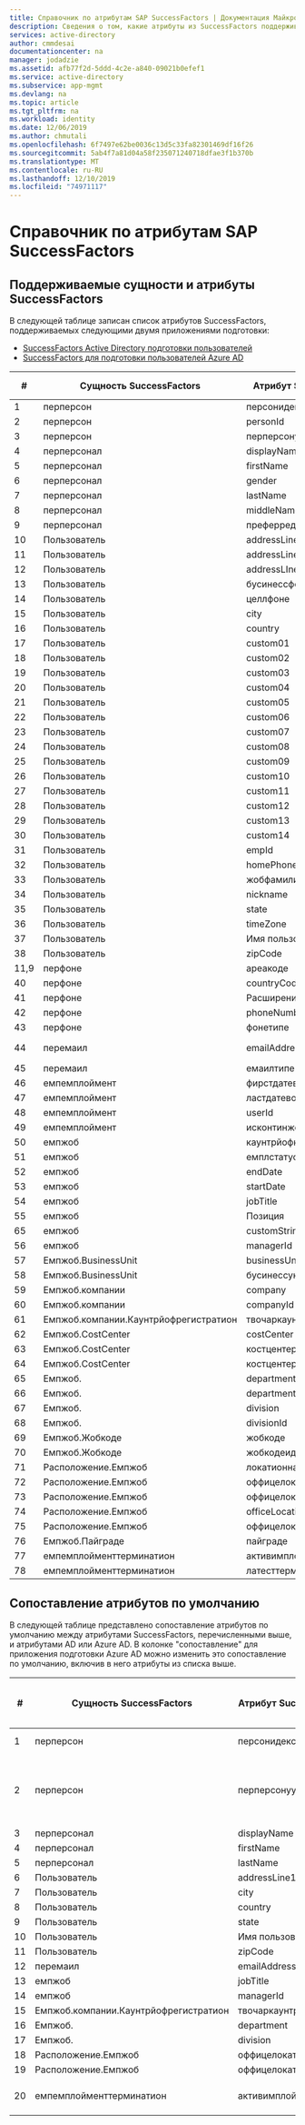 ```yaml
---
title: Справочник по атрибутам SAP SuccessFactors | Документация Майкрософт
description: Сведения о том, какие атрибуты из SuccessFactors поддерживаются при подготовке SuccessFactors-с управлением персоналом.
services: active-directory
author: cmmdesai
documentationcenter: na
manager: jodadzie
ms.assetid: afb77f2d-5ddd-4c2e-a840-09021b0efef1
ms.service: active-directory
ms.subservice: app-mgmt
ms.devlang: na
ms.topic: article
ms.tgt_pltfrm: na
ms.workload: identity
ms.date: 12/06/2019
ms.author: chmutali
ms.openlocfilehash: 6f7497e62be0036c13d5c33fa82301469df16f26
ms.sourcegitcommit: 5ab4f7a81d04a58f235071240718dfae3f1b370b
ms.translationtype: MT
ms.contentlocale: ru-RU
ms.lasthandoff: 12/10/2019
ms.locfileid: "74971117"
---
```

# <a name="sap-successfactors-attribute-reference"></a>Справочник по атрибутам SAP SuccessFactors

## <a name="supported-successfactors-entities-and-attributes"></a>Поддерживаемые сущности и атрибуты SuccessFactors

В следующей таблице записан список атрибутов SuccessFactors, поддерживаемых следующими двумя приложениями подготовки: 
* [SuccessFactors Active Directory подготовки пользователей](../saas-apps/sap-successfactors-inbound-provisioning-tutorial.md)
* [SuccessFactors для подготовки пользователей Azure AD](../saas-apps/sap-successfactors-inbound-provisioning-cloud-only-tutorial.md) 

| \# | Сущность SuccessFactors                  | Атрибут SuccessFactors     | Тип операции |
|----|----------------------------------------|------------------------------|----------------|
| 1  | перперсон                              | персонидекстернал             | Чтение           |
| 2  | перперсон                              | personId                     | Чтение           |
| 3  | перперсон                              | перперсонууид                | Чтение           |
| 4  | перперсонал                            | displayName                  | Чтение           |
| 5  | перперсонал                            | firstName                    | Чтение           |
| 6  | перперсонал                            | gender                       | Чтение           |
| 7  | перперсонал                            | lastName                     | Чтение           |
| 8  | перперсонал                            | middleName                   | Чтение           |
| 9  | перперсонал                            | преферреднаме                | Чтение           |
| 10 | Пользователь                                   | addressLine1                 | Чтение           |
| 11 | Пользователь                                   | addressLine2                 | Чтение           |
| 12 | Пользователь                                   | addressLIne3                 | Чтение           |
| 13 | Пользователь                                   | бусинессфоне                | Чтение           |
| 14 | Пользователь                                   | целлфоне                    | Чтение           |
| 15 | Пользователь                                   | city                         | Чтение           |
| 16 | Пользователь                                   | country                      | Чтение           |
| 17 | Пользователь                                   | custom01                     | Чтение           |
| 18 | Пользователь                                   | custom02                     | Чтение           |
| 19 | Пользователь                                   | custom03                     | Чтение           |
| 20 | Пользователь                                   | custom04                     | Чтение           |
| 21 | Пользователь                                   | custom05                     | Чтение           |
| 22 | Пользователь                                   | custom06                     | Чтение           |
| 23 | Пользователь                                   | custom07                     | Чтение           |
| 24 | Пользователь                                   | custom08                     | Чтение           |
| 25 | Пользователь                                   | custom09                     | Чтение           |
| 26 | Пользователь                                   | custom10                     | Чтение           |
| 27 | Пользователь                                   | custom11                     | Чтение           |
| 28 | Пользователь                                   | custom12                     | Чтение           |
| 29 | Пользователь                                   | custom13                     | Чтение           |
| 30 | Пользователь                                   | custom14                     | Чтение           |
| 31 | Пользователь                                   | empId                        | Чтение           |
| 32 | Пользователь                                   | homePhone                    | Чтение           |
| 33 | Пользователь                                   | жобфамили                    | Чтение           |
| 34 | Пользователь                                   | nickname                     | Чтение           |
| 35 | Пользователь                                   | state                        | Чтение           |
| 36 | Пользователь                                   | timeZone                     | Чтение           |
| 37 | Пользователь                                   | Имя пользователя                     | Чтение           |
| 38 | Пользователь                                   | zipCode                      | Чтение           |
| 11,9 | перфоне                               | ареакоде                     | Чтение           |
| 40 | перфоне                               | countryCode                  | Чтение           |
| 41 | перфоне                               | Расширение                    | Чтение           |
| 42 | перфоне                               | phoneNumber                  | Чтение           |
| 43 | перфоне                               | фонетипе                    | Чтение           |
| 44 | перемаил                               | emailAddress                 | чтение и запись.    |
| 45 | перемаил                               | емаилтипе                    | Чтение           |
| 46 | емпемплоймент                          | фирстдатеворкед              | Чтение           |
| 47 | емпемплоймент                          | ластдатеворкед               | Чтение           |
| 48 | емпемплоймент                          | userId                       | Чтение           |
| 49 | емпемплоймент                          | исконтинжентворкер           | Чтение           |
| 50 | емпжоб                                 | каунтрйофкомпани             | Чтение           |
| 51 | емпжоб                                 | емплстатус                   | Чтение           |
| 52 | емпжоб                                 | endDate                      | Чтение           |
| 53 | емпжоб                                 | startDate                    | Чтение           |
| 54 | емпжоб                                 | jobTitle                     | Чтение           |
| 55 | емпжоб                                 | Позиция                     | Чтение           |
| 65 | емпжоб                                 | customString13               | Чтение           |
| 56 | емпжоб                                 | managerId                    | Чтение           |
| 57 | Емпжоб\.BusinessUnit                   | businessUnit                 | Чтение           |
| 58 | Емпжоб\.BusinessUnit                   | бусинессунитид               | Чтение           |
| 59 | Емпжоб\.компании                        | company                      | Чтение           |
| 60 | Емпжоб\.компании                        | companyId                    | Чтение           |
| 61 | Емпжоб\.компании\.Каунтрйофрегистратион | твочаркаунтрикоде           | Чтение           |
| 62 | Емпжоб\.CostCenter                     | costCenter                   | Чтение           |
| 63 | Емпжоб\.CostCenter                     | костцентерид                 | Чтение           |
| 64 | Емпжоб\.CostCenter                     | костцентердескриптион        | Чтение           |
| 65 | Емпжоб\.                     | department                   | Чтение           |
| 66 | Емпжоб\.                     | departmentId                 | Чтение           |
| 67 | Емпжоб\.                       | division                     | Чтение           |
| 68 | Емпжоб\.                       | divisionId                   | Чтение           |
| 69 | Емпжоб\.Жобкоде                        | жобкоде                      | Чтение           |
| 70 | Емпжоб\.Жобкоде                        | жобкодеид                    | Чтение           |
| 71 | Расположение\.Емпжоб                       | локатионнаме                 | Чтение           |
| 72 | Расположение\.Емпжоб                       | оффицелокатионаддресс        | Чтение           |
| 73 | Расположение\.Емпжоб                       | оффицелокатионЦити           | Чтение           |
| 74 | Расположение\.Емпжоб                       | officeLocationCustomString4  | Чтение           |
| 75 | Расположение\.Емпжоб                       | оффицелокатионзипкоде        | Чтение           |
| 76 | Емпжоб\.Пайграде                       | пайграде                     | Чтение           |
| 77 | емпемплойменттерминатион               | активимплойментскаунт       | Чтение           |
| 78 | емпемплойменттерминатион               | латесттерминатиондате        | Чтение           |


## <a name="default-attribute-mapping"></a>Сопоставление атрибутов по умолчанию

В следующей таблице представлено сопоставление атрибутов по умолчанию между атрибутами SuccessFactors, перечисленными выше, и атрибутами AD или Azure AD. В колонке "сопоставление" для приложения подготовки Azure AD можно изменить это сопоставление по умолчанию, включив в него атрибуты из списка выше. 

| \# | Сущность SuccessFactors                  | Атрибут SuccessFactors | Сопоставление атрибутов AD или Azure AD по умолчанию   | Обработка комментария                                                                            |
|----|----------------------------------------|--------------------------|-----------------------------------------|----------------------------------------------------------------------------------------------|
| 1  | перперсон                              | персонидекстернал         | employeeId                              | Используется как атрибут сопоставления                                                                   |
| 2  | перперсон                              | перперсонууид            | \[не сопоставлены \-, используемые в качестве привязки к источнику\] | Во время начальной синхронизации Служба подготовки связывает Персонууид с существующим Обжектгуид\.  |
| 3  | перперсонал                            | displayName              | displayName                             | Нет данных                                                                                           |
| 4  | перперсонал                            | firstName                | givenName                               | Нет данных                                                                                           |
| 5  | перперсонал                            | lastName                 | sn                                      | Нет данных                                                                                           |
| 6  | Пользователь                                   | addressLine1             | streetAddress                           | Нет данных                                                                                           |
| 7  | Пользователь                                   | city                     | l                                       | Нет данных                                                                                           |
| 8  | Пользователь                                   | country                  | co                                      | Нет данных                                                                                           |
| 9  | Пользователь                                   | state                    | st                                      | Нет данных                                                                                           |
| 10 | Пользователь                                   | Имя пользователя                 | samAccountName                          | Нет данных                                                                                           |
| 11 | Пользователь                                   | zipCode                  | postalCode                              | Нет данных                                                                                           |
| 12 | перемаил                               | emailAddress             | mail                                    | Нет данных                                                                                           |
| 13 | емпжоб                                 | jobTitle                 | title                                   | Нет данных                                                                                           |
| 14 | емпжоб                                 | managerId                | manager                                 | Нет данных                                                                                           |
| 15 | Емпжоб\.компании\.Каунтрйофрегистратион | твочаркаунтрикоде       | c                                       | Нет данных                                                                                           |
| 16 | Емпжоб\.                     | department               | department                              | Нет данных                                                                                           |
| 17 | Емпжоб\.                       | division                 | company                                 | Нет данных                                                                                           |
| 18 | Расположение\.Емпжоб                       | оффицелокатионаддресс    | streetAddress                           | Нет данных                                                                                           |
| 19 | Расположение\.Емпжоб                       | оффицелокатионзипкоде    | postalCode                              | Нет данных                                                                                           |
| 20 | емпемплойменттерминатион               | активимплойментскаунт   | AccountEnabled                          | Если Активимплойментскаунт = 0, отключите аккаунт\.                                           |

